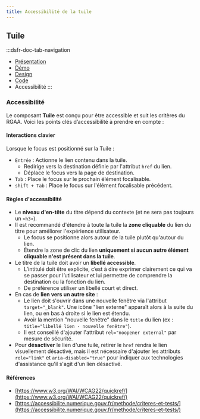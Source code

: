 ```yaml
---
title: Accessibilité de la tuile
---
```


## Tuile

:::dsfr-doc-tab-navigation
- [Présentation](../index.md)
- [Démo](../demo/index.md)
- [Design](../design/index.md)
- [Code](../code/index.md)
- Accessibilité
:::

### Accessibilité

Le composant **Tuile** est conçu pour être accessible et suit les critères du RGAA. Voici les points clés d’accessibilité à prendre en compte :

#### Interactions clavier

Lorsque le focus est positionné sur la Tuile :

- `Entrée` : Actionne le lien contenu dans la tuile.
  - Redirige vers la destination définie par l'attribut `href` du lien.
  - Déplace le focus vers la page de destination.
- `Tab` : Place le focus sur le prochain élément focalisable.
- `shift + Tab` : Place le focus sur l'élément focalisable précédent.

#### Règles d'accessibilité

- Le **niveau d'en-tête** du titre dépend du contexte (et ne sera pas toujours un `<h3>`).
- Il est recommandé d'étendre à toute la tuile la **zone cliquable** du lien du titre pour améliorer l'expérience utilisateur.
  - Le focus se positionne alors autour de la tuile plutôt qu'autour du lien.
  - Étendre la zone de clic du lien **uniquement si aucun autre élément cliquable n'est présent dans la tuile**.
- Le titre de la tuile doit avoir un **libellé accessible**.
  - L’intitulé doit être explicite, c’est à dire exprimer clairement ce qui va se passer pour l’utilisateur et lui permettre de comprendre la destination ou la fonction du lien.
  - De préférence utiliser un libellé court et direct.
- En cas de **lien vers un autre site** :
  - Le lien doit s'ouvrir dans une nouvelle fenêtre via l'attribut `target="_blank"`. Une icône "lien externe" apparaît alors à la suite du lien, ou en bas à droite si le lien est étendu.
  - Avoir la mention "nouvelle fenêtre" dans le `title` du lien (ex : `title="libellé lien - nouvelle fenêtre"`).
  - Il est conseillé d'ajouter l'attribut `rel="noopener external"` par mesure de sécurité.
- Pour **désactiver** le lien d'une tuile, retirer le `href` rendra le lien visuellement désactivé, mais il est nécessaire d'ajouter les attributs `role="link"` et `aria-disabled="true"` pour indiquer aux technologies d'assistance qu'il s'agit d'un lien désactivé.

#### Références

- [https://www.w3.org/WAI/WCAG22/quickref/](https://www.w3.org/WAI/WCAG22/quickref/)
- [https://accessibilite.numerique.gouv.fr/methode/criteres-et-tests/](https://accessibilite.numerique.gouv.fr/methode/criteres-et-tests/)

